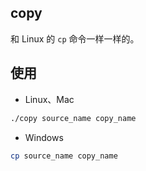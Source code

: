 ## copy

和 Linux 的 `cp` 命令一样一样的。



## 使用

+ Linux、Mac

```sh
./copy source_name copy_name
```

+ Windows

```sh
cp source_name copy_name
```

